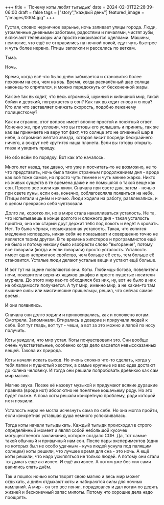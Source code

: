 +++
title = 'Почему коты любят тыгыдык'
date = 2024-02-01T22:28:39-06:00
draft = false
tags = ["story","каждый день"]
featured_image = "/images/0004.jpg"
+++

Густая, словно черничное варьнье, ночь заливает улицы города. Люди, утомленные дневными заботами, радостями и печалями, чистят зубы, включают телевизоры или просто накрываются оделяами. Машины, немногие, что ещё не отправились на ночной покой, едут чуть быстрее и чуть более нервно. Птицы заполкли и расселись по веткам.

Тьма.

Ночь.

Время, когда всё что было днём забывается и становится более похожим на сон, чем на явь. Время, когда раскалённый шар солнца наконец-то спрятался, и можно передохнуть от бесконечной жары.

Как же так выходит, что весь огромный, шумный и кипишной мир, такой бойки и дерзкий, погружается в сон? Как так выходит снова и снова? Кто или что заставляет снижать скорость, подобно лежачему полицесткому?

Как ни странно, этот вопрос имеет вполне простой и понятный ответ. Конечно же, при условии, что вы готовы его услышать и принять, так же как вы принмаете на веру тот факт, что солнце это не огненный шар в небе, а огромная жёлтая звезда, которая висит посреди бескрайнего ничего, а вокруг неё крутится наша планета. Если вы готовы открыть глаза и увидить правду.

Но обо всём по порядку. Вот как это началось.

Много лет назад, так давно, что уже и посчитать-то не возможно, не то что представить, ночь была таким странным продолжением дня - вроде как всё тоже самое, но просто чуть темнее и чуть менее жарко. Никто из живых существ в те времена даже и не помышлял о такой веще как сон. Просто все жили как жили. Сначала при свете дня, затем - ночью при свете луны, если она, конечно, соблаговоляла появиться на небе. Птицы летали и днём и ночью. Люди ходили на работу, развлекались, и в целом прекрасно себя чувтвовали.

Долго ли, коротко ли, но в мире стала накапливаться усталость. Не та, что испытываешь в конце долгого и сложного дня - такая усталость приятна, она как старый друг держит тебя под локоть и ведёт в кровать. Нет. То была чёрная, невысказанная усталость. Такая, что копится медленно исповдоль, никак себя не показывает и совершенно точно не является твоим другом. В те времена хипстеров и программистов ещё не было и потому некому было изобрести слово "выгорание", потому все говорили (когда и если говорили) просто усталость. Усталость имеет одно неприятное свойство, чем больше её есть, тем больше её становится. Усталые люди делают усталые вещи и устают ещё больше.

И вот тут на сцене появляются они. Коты. Любимцы богово, повелители ночи, покорители верхних ящиков шкафов и просто пушстые носители мурчала. До этого мир как-то обходился без них, ну, вот не было в них не обходимости получается. А тут мир, именно мир, а не какие-то там вышние силы или мистические пришельцы, решил, что сейчас самое время.

И они появились.

Сначала они долго ходили и принюхивались, как и положено котам. Смотрели. Запоминали. Втирались в доверие и приручали людей к себе. Вот тут гладь, вот тут - чеши, а вот за это можно и лапой по носу получить.

Коты увидели, что мир устал. Коты почувствовали это. Они вообще очень чувствительные, особенно когда дело касается невыссказанных вещей. Такова их природа.

Коты начали искать выход. Но очень сложно что-то сделать, когда у тебя лапки и пушистый хвостик, а самые крупные из вас едва достают до колена человеку. И тогда они решили попробовать древнюю как сам мир магию.

Магию звука. Позже её назовут музыкой и придумают всякие дурацкие правила (вроде нот) абсолютно не понятные кошачьему роду. Но это будет позже. А пока коты решали конкретную проблему, ради которой их и появили.

Усталость мира не могла исчезнуть сама по себе. Но она могла пройти, если конкретная уставшая душа немного успокаивалась.

Тогда коты начали тыгыдыкать. Каждый тыгыдк происходил в строго определённый момент и являл собой небольшой кусочек могущественого заклинания, которое создало СОН. Да, тот самые такой обычный и привычный нам сон. После пары экспериментов (один из которых был не особо удачным - куча людей уснула под палящим солнцем) коты решили, что лучшее время для сна - это ночь. А ещё коты решили, что надо усыпляться не только людей. А потому они стали тыгдыкать еще активнее. И ещё активнее. А потом уже без сил сами валились спать днём.

Так и пошло: ночью коты творят свою магию и весь мир может отдыхать, а днём отдыхают коты и набираются силы для ночных камланий. А мир - он это все понял, порадовался и дал котам по девять жизней и бесконечный запас милоты. Потому что хорошие дела надо поощрять.

